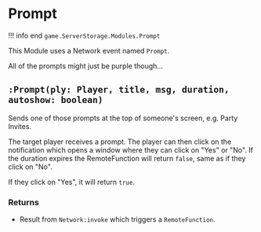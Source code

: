 # Prompt
!!! info end
    ``game.ServerStorage.Modules.Prompt``

This Module uses a Network event named ``Prompt``.

All of the prompts might just be purple though...

## ``:Prompt(ply: Player, title, msg, duration, autoshow: boolean)``
Sends one of those prompts at the top of someone's screen, e.g. Party Invites.

The target player receives a prompt. The player can then click on the notification which opens a window where they can click on "Yes" or "No". If the duration expires the RemoteFunction will return ``false``, same as if they click on "No".

If they click on "Yes", it will return ``true``.

### Returns
* Result from ``Network:invoke`` which triggers a ``RemoteFunction``.